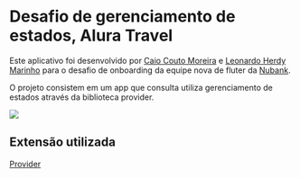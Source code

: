 # Desafio de gerenciamento de estados, Alura Travel


Este aplicativo foi desenvolvido por [Caio Couto Moreira](https://github.com/Kakomo) e [Leonardo Herdy Marinho](https://github.com/Leomhl) para o desafio de onboarding da equipe nova de fluter da [Nubank](https://nubank.com.br/).


O projeto consistem em um app que consulta utiliza gerenciamento de estados através da biblioteca provider. 


![](alura_travel.gif)


## Extensão utilizada

[Provider](https://pub.dev/packages/provider)